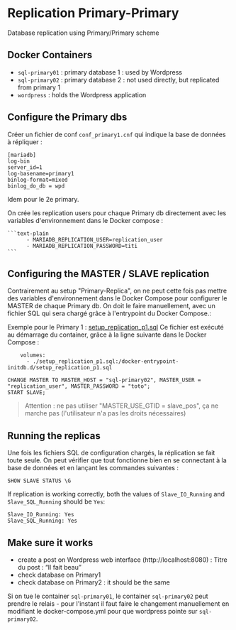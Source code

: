 # Replication Primary-Primary

Database replication using Primary/Primary scheme

## Docker Containers
- `sql-primary01` : primary database 1 : used by Wordpress
- `sql-primary02` : primary database 2 : not used directly, but replicated from primary 1
- `wordpress` : holds the Wordpress application


Configure the Primary dbs
------------------------

Créer un fichier de conf `conf_primary1.cnf` qui indique la base de données à répliquer :

```text-plain
[mariadb]
log-bin
server_id=1
log-basename=primary1
binlog-format=mixed
binlog_do_db = wpd
```
Idem pour le 2e primary.

On crée les replication users pour chaque Primary db directement avec les variables d'environnement dans le Docker compose :

    ```text-plain
          - MARIADB_REPLICATION_USER=replication_user
          - MARIADB_REPLICATION_PASSWORD=titi
    ```


Configuring the MASTER / SLAVE replication
--------------------------------


Contrairement au setup "Primary-Replica", on ne peut cette fois pas mettre des variables d'environnement dans le Docker Compose pour configurer le MASTER de chaque Primary db. On doit le faire manuellement, avec un fichier SQL qui sera chargé grâce à l'entrypoint du Docker Compose.:

Exemple pour le Primary 1 : [setup_replication_p1.sql](setup_replication_p1.sql)
Ce fichier est exécuté au démarrage du container, grâce à la ligne suivante dans le Docker Compose :

```text-plain
    volumes:
      - ./setup_replication_p1.sql:/docker-entrypoint-initdb.d/setup_replication_p1.sql
```

```text-x-sql
CHANGE MASTER TO MASTER_HOST = "sql-primary02", MASTER_USER = "replication_user", MASTER_PASSWORD = "toto";
START SLAVE;
```

> Attention : ne pas utiliser "MASTER_USE_GTID = slave_pos", ça ne marche pas (l'utilisateur n'a pas les droits nécessaires)

Running the replicas
--------------------------------

Une fois les fichiers SQL de configuration chargés, la réplication se fait toute seule. On peut vérifier que tout fonctionne bien en se connectant à la base de données et en lançant les commandes suivantes :

```text-x-sql
SHOW SLAVE STATUS \G
```

If replication is working correctly, both the values of `Slave_IO_Running` and `Slave_SQL_Running` should be `Yes`:

```text-x-sql
Slave_IO_Running: Yes
Slave_SQL_Running: Yes
```

Make sure it works
------------------

*   create a post on Wordpress web interface (http://localhost:8080) : Titre du post : “Il fait beau”
*   check database on Primary1
*   check database on Primary2 : it should be the same

Si on tue le container `sql-primary01`, le container `sql-primary02` peut prendre le relais - pour l'instant il faut faire le changement manuellement en modifiant le docker-compose.yml pour que wordpress pointe sur `sql-primary02`.